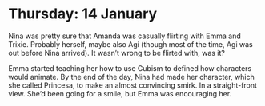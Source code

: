 # Thursday: 14 January

Nina was pretty sure that Amanda was casually flirting with Emma and Trixie. Probably herself, maybe also Agi (though most of the time, Agi was out before Nina arrived). It wasn’t wrong to be flirted with, was it?

Emma started teaching her how to use Cubism to defined how characters would animate. By the end of the day, Nina had made her character, which she called Princesa, to make an almost convincing smirk. In a straight-front view. She’d been going for a smile, but Emma was encouraging her.
